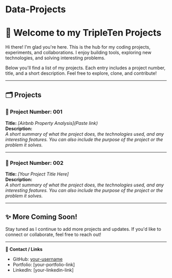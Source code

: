 # Data-Projects
# 👋 Welcome to my TripleTen Projects

Hi there! I'm glad you're here. This is the hub for my coding projects, experiments, and collaborations. I enjoy building tools, exploring new technologies, and solving interesting problems.

Below you'll find a list of my projects. Each entry includes a project number, title, and a short description. Feel free to explore, clone, and contribute!

---

## 🗂 Projects

<!-- Template Start: Copy and fill out for each new project -->

### 📌 Project Number: 001  
**Title:** *[Airbnb Property Analysis](Paste link)*  
**Description:**  
*A short summary of what the project does, the technologies used, and any interesting features. You can also include the purpose of the project or the problem it solves.*

---

### 📌 Project Number: 002  
**Title:** *[Your Project Title Here]*  
**Description:**  
*A short summary of what the project does, the technologies used, and any interesting features. You can also include the purpose of the project or the problem it solves.*

---

<!-- Template End -->

## ✨ More Coming Soon!

Stay tuned as I continue to add more projects and updates. If you'd like to connect or collaborate, feel free to reach out!

---

🔗 **Contact / Links**  
- GitHub: [your-username](https://github.com/your-username)  
- Portfolio: [your-portfolio-link]  
- LinkedIn: [your-linkedin-link]  


